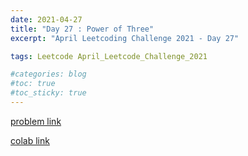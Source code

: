 ```yaml
---
date: 2021-04-27
title: "Day 27 : Power of Three"
excerpt: "April Leetcoding Challenge 2021 - Day 27"

tags: Leetcode April_Leetcode_Challenge_2021

#categories: blog
#toc: true
#toc_sticky: true
---
```


<script src="https://gist.github.com/1cg2cg3cg/00439d1c349393cccadb89e5103dbe6b.js"></script>

[problem link](https://leetcode.com/explore/challenge/card/april-leetcoding-challenge-2021/596/week-4-april-22nd-april-28th/3722/)

[colab link](https://colab.research.google.com/drive/1AB2VOs1DksYZYTPHspi_xkUg4uLgneuP#scrollTo=fnaHzcBmA2Ze)
